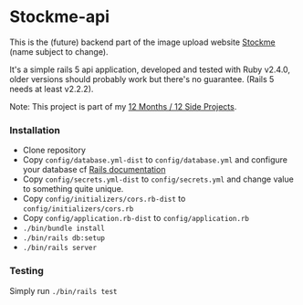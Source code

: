 # Stockme-api

This is the (future) backend part of the image upload website [Stockme](http://stockme.fr) (name subject to change).

It's a simple rails 5 api application, developed and tested with Ruby v2.4.0, older versions should probably work but there's no guarantee. (Rails 5 needs at least v2.2.2).

Note: This project is part of my [12 Months / 12 Side Projects](https://blog.1ppm.club/12-months-12-side-projects-are-you-in-c395dbcd648e#.1l5cy0ooh).

### Installation

* Clone repository
* Copy `config/database.yml-dist` to `config/database.yml` and configure your database cf [Rails documentation](http://edgeguides.rubyonrails.org/configuring.html#configuring-a-database)
* Copy `config/secrets.yml-dist` to `config/secrets.yml` and change value to something quite unique.
* Copy `config/initializers/cors.rb-dist` to `config/initializers/cors.rb`
* Copy `config/application.rb-dist` to `config/application.rb`
* `./bin/bundle install`
* `./bin/rails db:setup`
* `./bin/rails server`

### Testing

Simply run `./bin/rails test`